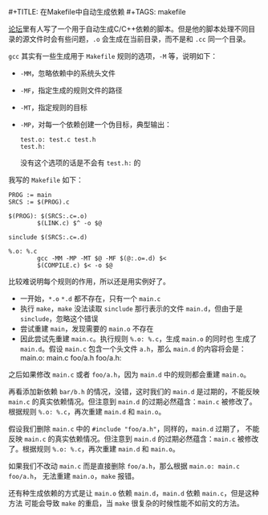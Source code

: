 #+TITLE: 在Makefile中自动生成依赖
#+TAGS: makefile

[论坛](http://forum.ubuntu.org.cn/viewtopic.php?f=21&t=341048&p=2440061#p2440061)里有人写了一个用于自动生成C/C++依赖的脚本。但是他的脚本处理不同目录的源文件时会有些问题，`.o` 会生成在当前目录，而不是和 `.cc` 同一个目录。

`gcc` 其实有一些生成用于 `Makefile` 规则的选项，`-M` 等，说明如下：

  - `-MM`，忽略依赖中的系统头文件
  - `-MF`，指定生成的规则文件的路径
  - `-MT`，指定规则的目标
  - `-MP`，对每一个依赖创建一个伪目标，典型输出：

        test.o: test.c test.h
        test.h:

    没有这个选项的话是不会有 `test.h:` 的

我写的 `Makefile` 如下：

    PROG := main
    SRCS := $(PROG).c
    
    $(PROG): $(SRCS:.c=.o)
            $(LINK.c) $^ -o $@
    
    sinclude $(SRCS:.c=.d)
    
    %.o: %.c
            gcc -MM -MP -MT $@ -MF $(@:.o=.d) $<
    	    $(COMPILE.c) $< -o $@

比较难说明每个规则的作用，所以还是用实例好了。

  - 一开始，`*.o` `*.d` 都不存在，只有一个 `main.c`
  - 执行 `make`，`make` 没法读取 `sinclude` 那行表示的文件 `main.d`，但由于是
    `sinclude`，忽略这个错误
  - 尝试重建 `main`，发现需要的 `main.o` 不存在
  - 因此尝试先重建 `main.c`。执行规则 `%.o: %.c`，生成 `main.o` 的同时也
    生成了 `main.d`。假设 `main.c` 包含一个头文件 `a.h`，那么 `main.d` 的内容将会是：
        main.o: main.c foo/a.h
        foo/a.h:

之后如果修改 `main.c` 或者 `foo/a.h`，因为 `main.d` 中的规则都会重建 `main.o`。

再看添加新依赖 `bar/b.h` 的情况，没错，这时我们的 `main.d` 是过期的，不能反映 `main.c`
的真实依赖情况。但注意到 `main.d` 的过期必然蕴含：`main.c` 被修改了。根据规则
`%.o: %.c`，再次重建 `main.d` 和 `main.o`。

假设我们删除 `main.c` 中的 `#include "foo/a.h"`，同样的，`main.d` 过期了，
不能反映 `main.c` 的真实依赖情况。但注意到 `main.d` 的过期必然蕴含：`main.c`
被修改了。根据规则 `%.o: %.c`，再次重建 `main.d` 和 `main.o`。

如果我们不改动 `main.c` 而是直接删除 `foo/a.h`，那么根据 `main.o: main.c foo/a.h`，
无法重建 `main.o`，`make` 报错。

还有种生成依赖的方式是让 `main.o` 依赖 `main.d`，`main.d` 依赖 `main.c`，但是这种方法
可能会导致 `make` 的重启，当 `make` 很复杂的时候性能不如前文的方法。
